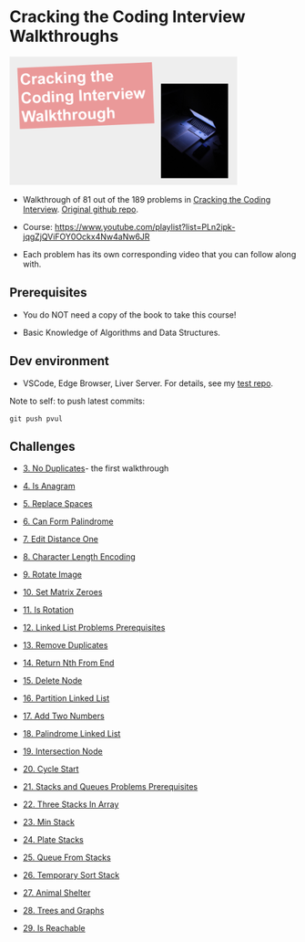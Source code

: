 # Cracking the Coding Interview Walkthroughs

<img src="./course_thumbnail.png" width="400">

- Walkthrough of 81 out of the 189 problems in [Cracking the Coding Interview](https://www.amazon.com/Cracking-Coding-Interview-Programming-Questions/dp/0984782850). [Original github repo](https://github.com/KevinRSDNguyen/CTCI-Walkthrough).

- Course: https://www.youtube.com/playlist?list=PLn2ipk-jqgZjQViFOY0Ockx4Nw4aNw6JR

- Each problem has its own corresponding video that you can follow along with.

## Prerequisites

- You do NOT need a copy of the book to take this course!

- Basic Knowledge of Algorithms and Data Structures.

## Dev environment

- VSCode, Edge Browser, Liver Server. For details, see my [test repo](https://github.com/PVUL/test).

Note to self: to push latest commits:

```
git push pvul
```

## Challenges

- [3. No Duplicates](/Arrays%20And%20Strings/No%20Duplicates/index.js)- the first walkthrough
- [4. Is Anagram](/Arrays%20And%20Strings/Is%20Anagram/index.js)
- [5. Replace Spaces](/Arrays%20And%20Strings/Replace%20Spaces/index.js)
- [6. Can Form Palindrome](/Arrays%20And%20Strings/Can%20Form%20Palindrome/index.js)
- [7. Edit Distance One](/Arrays%20And%20Strings/Edit%20Distance%20One/index.js)
- [8. Character Length Encoding](/Arrays%20And%20Strings/Character%20Length%20Encoding/index.js)
- [9. Rotate Image](/Arrays%20And%20Strings/Rotate%20Image/index.js)
- [10. Set Matrix Zeroes](/Arrays%20And%20Strings/Set%20Matrix%20Zeroes/index.js)
- [11. Is Rotation](/Arrays%20And%20Strings/Is%20Rotation/index.js)

- [12. Linked List Problems Prerequisites](/Linked%20Lists/)
- [13. Remove Duplicates](/Linked%20Lists/Remove%20Duplicates/index.js)
- [14. Return Nth From End](/Linked%20Lists/Return%20Nth%20From%20End/index.js)
- [15. Delete Node](/Linked%20Lists/Delete%20Node/index.js)
- [16. Partition Linked List](/Linked%20Lists/Partition%20Linked%20List/index.js)
- [17. Add Two Numbers](/Linked%20Lists/Add%20Two%20Numbers/index.js)
- [18. Palindrome Linked List](/Linked%20Lists/Palindrome%20Linked%20List/index.js)
- [19. Intersection Node](/Linked%20Lists/Intersection%20Node/index.js)
- [20. Cycle Start](/Linked%20Lists/Cycle%20Start/index.js)

- [21. Stacks and Queues Problems Prerequisites](/Stacks%20And%20Queues/)
- [22. Three Stacks In Array](/Stacks%20And%20Queues/Three%20Stacks%20In%20Array/index.js)
- [23. Min Stack](/Stacks%20And%20Queues/Min%20Stack/index.js)
- [24. Plate Stacks](/Stacks%20And%20Queues/Plate%20Stacks/index.js)
- [25. Queue From Stacks](/Stacks%20And%20Queues/Queue%20From%20Stacks/index.js)
- [26. Temporary Sort Stack](/Stacks%20And%20Queues/Temporary%20Sort%20Stack/index.js)
- [27. Animal Shelter](/Stacks%20And%20Queues/Animal%20Shelter/index.js)
- [28. Trees and Graphs](/Trees%20And%20Graphs/)
- [29. Is Reachable](/Trees%20And%20Graphs/Is%20Reachable/index.js)
